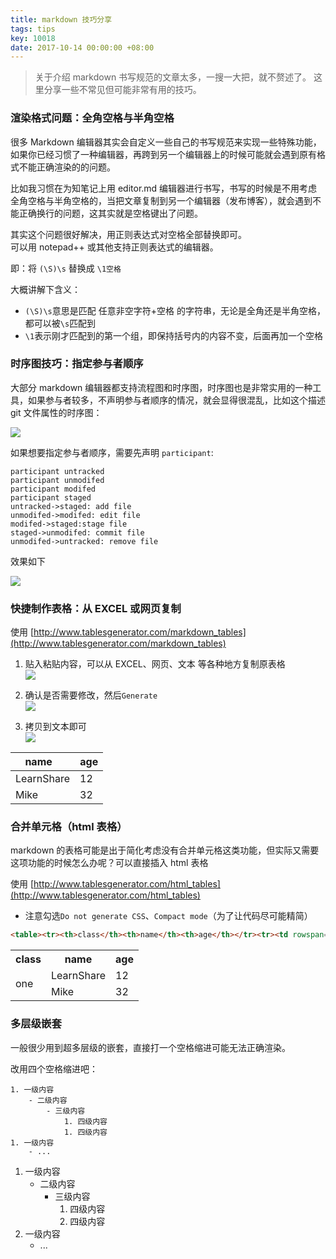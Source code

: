 ```yaml
---
title: markdown 技巧分享
tags: tips
key: 10018
date: 2017-10-14 00:00:00 +08:00
---
```


> 关于介绍 markdown 书写规范的文章太多，一搜一大把，就不赘述了。
这里分享一些不常见但可能非常有用的技巧。

### 渲染格式问题：全角空格与半角空格

很多 Markdown 编辑器其实会自定义一些自己的书写规范来实现一些特殊功能，如果你已经习惯了一种编辑器，再跨到另一个编辑器上的时候可能就会遇到原有格式不能正确渲染的的问题。

比如我习惯在为知笔记上用 editor.md 编辑器进行书写，书写的时候是不用考虑全角空格与半角空格的，当把文章复制到另一个编辑器（发布博客），就会遇到不能正确换行的问题，这其实就是空格键出了问题。

其实这个问题很好解决，用正则表达式对空格全部替换即可。  
可以用 notepad++ 或其他支持正则表达式的编辑器。

<!--more-->

即：将 `(\S)\s` 替换成 `\1空格`

大概讲解下含义：
- `(\S)\s`意思是匹配 任意非空字符+空格 的字符串，无论是全角还是半角空格，都可以被`\s`匹配到
- `\1`表示刚才匹配到的第一个组，即保持括号内的内容不变，后面再加一个空格


### 时序图技巧：指定参与者顺序

大部分 markdown 编辑器都支持流程图和时序图，时序图也是非常实用的一种工具，如果参与者较多，不声明参与者顺序的情况，就会显得很混乱，比如这个描述 git 文件属性的时序图：

![](http://k162.space/post_img/17-10-14/14492462.jpg)

如果想要指定参与者顺序，需要先声明 `participant`:

```
participant untracked
participant unmodifed
participant modifed
participant staged
untracked->staged: add file
unmodifed->modifed: edit file
modifed->staged:stage file
staged->unmodifed: commit file
unmodifed->untracked: remove file
```

效果如下

![](http://k162.space/post_img/17-10-14/69026629.jpg)

### 快捷制作表格：从 EXCEL 或网页复制

使用 [http://www.tablesgenerator.com/markdown_tables](http://www.tablesgenerator.com/markdown_tables)

1. 贴入粘贴内容，可以从 EXCEL、网页、文本 等各种地方复制原表格  
![](http://k162.space/post_img/17-10-13/38346715.jpg)

1. 确认是否需要修改，然后`Generate`  
![](http://k162.space/post_img/17-10-13/40596074.jpg)

1. 拷贝到文本即可  
![](http://k162.space/post_img/17-10-13/60633314.jpg)


| name       | age |
|------------|-----|
| LearnShare | 12  |
| Mike       | 32  |

### 合并单元格（html 表格）
markdown 的表格可能是出于简化考虑没有合并单元格这类功能，但实际又需要这项功能的时候怎么办呢？可以直接插入 html 表格

使用 [http://www.tablesgenerator.com/html_tables](http://www.tablesgenerator.com/html_tables)

- 注意勾选`Do not generate CSS`、`Compact mode`（为了让代码尽可能精简）

```html
<table><tr><th>class</th><th>name</th><th>age</th></tr><tr><td rowspan="2">one</td><td>LearnShare</td><td>12</td></tr><tr><td>Mike</td><td>32</td></tr></table>
```

<table><tr><th>class</th><th>name</th><th>age</th></tr><tr><td rowspan="2">one</td><td>LearnShare</td><td>12</td></tr><tr><td>Mike</td><td>32</td></tr></table>


### 多层级嵌套
一般很少用到超多层级的嵌套，直接打一个空格缩进可能无法正确渲染。

改用四个空格缩进吧：

```
1. 一级内容
    - 二级内容
        - 三级内容
            1. 四级内容
            1. 四级内容
1. 一级内容
    - ...
```

1. 一级内容
    - 二级内容
        - 三级内容
            1. 四级内容
            1. 四级内容
1. 一级内容
    - ...